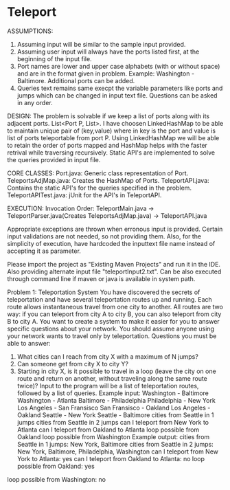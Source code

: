 # Teleport

ASSUMPTIONS:
1. Assuming input will be similar to the sample input provided.
2. Assuming user input will always have the ports listed first, at the beginning of the input file.
3. Port names are lower and upper case alphabets (with or without space) and are in the format given in problem. Example: Washington - Baltimore. Additional ports can be added.
4. Queries text remains same execpt the variable parameters like ports and jumps which can be changed in input text file. Questions can be asked in any order.

DESIGN:
The problem is solvable if we keep a list of ports along with its adjacent ports. List<Port P, List<Ports adjacent to P>>. 
I have choosen LinkedHashMap to be able to maintain unique pair of (key,value) where in key is the port and value is list of ports teleportable from port P. Using LinkedHashMap we will be able to retain the order of ports mapped and HashMap helps with the faster retrival while traversing recursively. 
Static API's are implemented to solve the queries provided in input file.

CORE CLASSES:
Port.java: 		Generic class representation of Port. 
TeleportsAdjMap.java:   Creates the HashMap of Ports. 
TeleportAPI.java:       Contains the static API's for the queries specified in the problem.
TeleportAPITest.java:   jUnit for the API's  in TeleportAPI.

EXECUTION:
Invocation Order: TeleportMain.java -> TeleportParser.java(Creates TeleportsAdjMap.java) -> TeleportAPI.java

Appropriate exceptions are thrown when erronous input is provided. Certain input validations are not needed, so not providing them.
Also, for the simplicity of execution, have hardcoded the inputtext file name instead of accepting it as parameter.

Please import the project as "Existing Maven Projects" and run it in the IDE. Also providing alternate input file "teleportInput2.txt".
Can be also executed through command line if maven or java is available in system path.


Problem 1: Teleportation System
You have discovered the secrets of teleportation and have several teleportation routes up and
running. Each route
allows instantaneous travel from one city to another. All routes are two way: if you can teleport
from city A
to city B, you can also teleport from city B to city A. You want to create a system to make it easier
for you to
answer specific questions about your network. You should assume anyone using your network
wants to travel only by teleportation.
Questions you must be able to answer:
1. What cities can I reach from city X with a maximum of N jumps?
2. Can someone get from city X to city Y?
3. Starting in city X, is it possible to travel in a loop (leave the city on one route and return on
another, without traveling along the same route twice)?
Input to the program will be a list of teleportation routes, followed by a list of queries.
Example input:
Washington - Baltimore
Washington - Atlanta
Baltimore - Philadelphia
Philadelphia - New York
Los Angeles - San Fransisco
San Fransisco - Oakland
Los Angeles - Oakland
Seattle - New York
Seattle - Baltimore
cities from Seattle in 1 jumps
cities from Seattle in 2 jumps
can I teleport from New York to Atlanta
can I teleport from Oakland to Atlanta
loop possible from Oakland
loop possible from Washington
Example output:
cities from Seattle in 1 jumps: New York, Baltimore
cities from Seattle in 2 jumps: New York, Baltimore, Philadelphia, Washington
can I teleport from New York to Atlanta: yes
can I teleport from Oakland to Atlanta: no
loop possible from Oakland: yes

loop possible from Washington: no